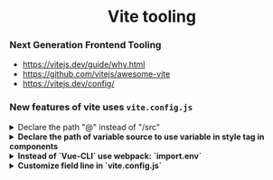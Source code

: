 <h1 align="center">Vite tooling</h1>

### Next Generation Frontend Tooling
- https://vitejs.dev/guide/why.html
- https://github.com/vitejs/awesome-vite
- https://vitejs.dev/config/

### New features of vite uses `vite.config.js`

<details>
<summary>Declare the path "@" instead of "/src"</summary><br><b>

```
alias: [{find: "@", replacement: path.resolve(__dirname, '/src')}
```

</details>

<details>
<summary>Declare the path of variable source to use variable in style tag in components</summary><br><b>

```
css: {
  preprocessorOptions: {
    scss: {
      additionalData: `
        @import "./src/assets/stylesheets/_variables";
        @import "./src/assets/stylesheets/include-media";
      `
    }
  } 
}
```

</details>

<details>
<summary>Instead of `Vue-CLI` use webpack: `import.env`</summary><br><b>

```
- 
```

</details>

<details>
<summary>Customize field line in `vite.config.js`</summary><br><b>

```
// File `.env.production`
VITE_NAME=Wheatgrass
VITE_PORT=8080

// File `vite.config.js`
import { defineConfig, loadEnv } from 'vite';
import vue from '@vitejs/plugin-vue';

export default ({ mode }) => {
  process.env = {...process.env, ...loadEnv(mode, process.cwd())};

  // import.meta.env.VITE_NAME available here with: process.env.VITE_NAME
  // import.meta.env.VITE_PORT available here with: process.env.VITE_PORT

  return defineConfig({
    plugins: [vue()],

    server: {
      port: process.env.VITE_PORT,
    },
  });
}
```

</details>


